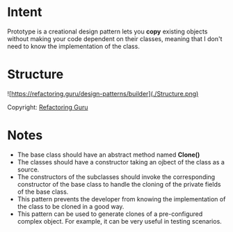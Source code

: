 # Intent
Prototype is a creational design pattern lets you **copy** existing objects without making your code dependent on their classes, meaning that I don't need to know the implementation of the class.

# Structure
![https://refactoring.guru/design-patterns/builder](./Structure.png)

Copyright: [Refactoring Guru](https://refactoring.guru/design-patterns/prototype)

# Notes 
* The base class should have an abstract method named **Clone()**
* The classes should have a constructor taking an ojbect of the class as a source.
* The constructors of the subclasses should invoke the corresponding constructor of the base class to handle the cloning of the private fields of the base class.
* This pattern prevents the developer from knowing the implementation of the class to be cloned in a good way.
* This pattern can be used to generate clones of a pre-configured complex object. For example, it can be very useful in testing scenarios.